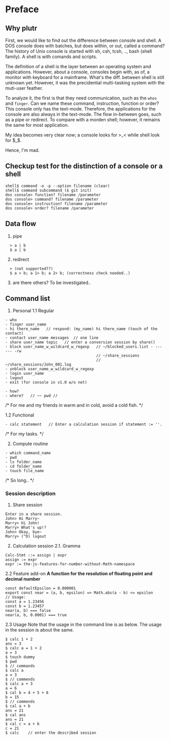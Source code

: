 # Preface

## Why plutr

First, we would like to find out the difference between console and shell.
A DOS console does with batches, but does within, or out, called a command?
The history of Unix console is started with sh, csh, tcsh, .., bash (shell family).
A shell is with comands and scripts.

The definition of a shell is the layer between an operating system and applications.
However, about a console, consoles begin with, as of, a monitor with keyboard for
a mainframe. What's the diff. between shell is still unknown yet. However, it was
the precidential multi-tasking system with the muti-user feather.

To analyze it, the first is that they need communication, such as the `whos` and
`finger`. Can we name these command, instruction, function or order? This console
only has the text-mode. Therefore, the applications for the console are also
always in the text-mode. The flow in-between goes, such as a pipe or redirect.
To compare with a morden shell; however, it remains the same for most application.

My idea becomes very clear now; a console looks for >_< while shell look for $_$.

Hence, I'm mad.

## Checkup test for the distinction of a console or a shell
```
shell$ command -o -p --option filename (clear)
shell$ command subcommand ($ git init)
dos console> function? filename /parameter
dos console> command? filename /parameter
dos console> instruction? filename /parameter
dos console> order? filename /parameter
```

## Data flow

1. pipe
```
  > a | b
  $ a | b
```
2. redirect
```
  > (not supported??)
  $ a > b; a 1> b; a 2> b; (correctness check needed..)
```
3. are there others?
To be investigated..


## Command list

1. Personal
1.1 Regular
```
- who
- finger user_name
- hi there_name   // respond: (my_name) hi there_name (touch of the contact)
- contact user_name messages  // one line
- share user_name topic   // enter a conversion session by share()
- block user_name_w_wildcard_w_regexp   // ~/blocked_users.list - --- --- -rw
                                        // ~/share_sessions
                                        // ~/share_sessions/John_001.log
- unblock user_name_w_wildcard_w_regexp
- login user_name
- logout
- exit (for console in v1.0 w/o net)

- how?
- where?   // ~~ pwd //
```
/* For me and my friends in warm and in cold, avoid a cold fish. */

1.2 Functional
```
- calc statement   // Enter a calculation session if statement := ''.
```
/* For my tasks. */

2. Compute routine
```
- which command_name
- pwd
- ls folder_name
- cd folder_name
- touch file_name
```
/* So long.. */


### Session description

1. Share session
```session
Enter in a share session.
John> Hi Marry~
Marry> Hi John!
Marry> What's up!?
John> Okay, bye~
Marry> (^D) logout
```

2. Calculation session
2.1. Gramma
```session
Calc-Stmt ::= assign | expr
assign := expr
expr := the-js-features-for-number-without-Math-namespace
```
2.2 Feature add-on
**A function for the resolution of floating point and decimal number**
```es
const defaultEpsilon = 0.000001
export const near = (a, b, epsilon) => Math.abs(a - b) <= epsilon
// Usage:
const a = 1.23456
const b = 1.23457
near(a, b) === false
near(a, b, 0.0001) === true
```

2.3 Usage
Note that the usage in the command line is as below. The usage in the
session is about the same.
```shell
$ calc 1 + 2
ans = 3
$ calc a = 1 + 2
a = 3
$ touch dummy
$ pwd
$ // commands
$ calc a
a = 3
$ // commends
$ calc a + 3
a = 6
$ cal b = 4 + 5 + 6
b = 15
$ // commends
$ cal a + b
ans = 21
$ cal ans
ans = 21
$ cal c = a + b
c = 21
$ calc    // enter the described session
```
